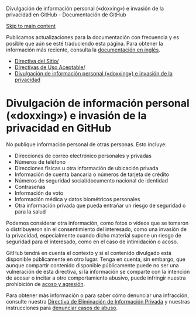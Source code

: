 Divulgación de información personal («doxxing») e invasión de la privacidad en GitHub - Documentación de GitHub

[Skip to main content](#main-content)

Publicamos actualizaciones para la documentación con frecuencia y es posible que aún se esté traduciendo esta página. Para obtener la información más reciente, consulta la [documentación en inglés](/en).

* [Directiva del Sitio/](/es/site-policy)
* [Directivas de Uso Aceptable/](/es/site-policy/acceptable-use-policies)
* [Divulgación de información personal («doxxing») e invasión de la privacidad](/es/site-policy/acceptable-use-policies/github-doxxing-and-invasion-of-privacy)

Divulgación de información personal («doxxing») e invasión de la privacidad en GitHub
==========

No publique información personal de otras personas. Esto incluye:

* Direcciones de correo electrónico personales y privadas
* Números de teléfono
* Direcciones físicas u otra información de ubicación privada
* Información de cuenta bancaria o números de tarjeta de crédito
* Números de seguridad social/documento nacional de identidad
* Contraseñas
* Información de voto
* Información médica y datos biométricos personales
* Otra información privada que pueda entrañar un riesgo de seguridad o para la salud

Podemos considerar otra información, como fotos o vídeos que se tomaron o distribuyeron sin el consentimiento del interesado, como una invasión de la privacidad, especialmente cuando dicho material supone un riesgo de seguridad para el interesado, como en el caso de intimidación o acoso.

GitHub tendrá en cuenta el contexto y si el contenido divulgado está disponible públicamente en otro lugar. Tenga en cuenta, sin embargo, que aunque compartir contenido disponible públicamente puede no ser una vulneración de esta directiva, si la información se comparte con la intención de acosar o incitar a otro comportamiento abusivo, puede infringir nuestra prohibición de [acoso y agresión](/es/github/site-policy/github-bullying-and-harassment).

Para obtener más información o para saber cómo denunciar una infracción, consulte nuestra [Directiva de Eliminación de Información Privada](/es/github/site-policy/github-private-information-removal-policy) y nuestras instrucciones para [denunciar casos de abuso](/es/communities/maintaining-your-safety-on-github/reporting-abuse-or-spam).
